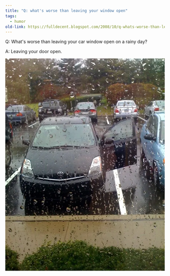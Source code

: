 ```yaml
---
title: "Q: what's worse than leaving your window open"
tags: 
  - humor	
old-link: https://fulldecent.blogspot.com/2008/10/q-whats-worse-than-leaving-your-window.html
---
```


Q: What's worse than leaving your car window open on a rainy day?

A: Leaving your door open.

![Car window](/assets/images/2008-10-28-worse-than-leaving-window-open.webp)
